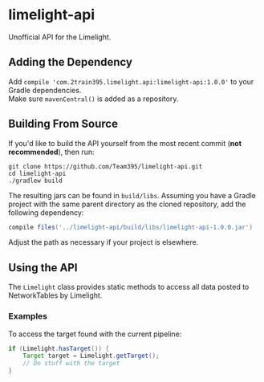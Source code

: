 # limelight-api
Unofficial API for the Limelight.
## Adding the Dependency
Add `compile 'com.2train395.limelight.api:limelight-api:1.0.0'` to your Gradle dependencies.  
Make sure `mavenCentral()` is added as a repository.
## Building From Source
If you'd like to build the API yourself from the most recent commit (**not recommended**), then run:
```shell
git clone https://github.com/Team395/limelight-api.git
cd limelight-api
./gradlew build
```
The resulting jars can be found in `build/libs`. Assuming you have a Gradle project with the same parent directory as the cloned repository, add the following dependency:
```groovy
compile files('../limelight-api/build/libs/limelight-api-1.0.0.jar')
```
Adjust the path as necessary if your project is elsewhere.
## Using the API
The `Limelight` class provides static methods to access all data posted to NetworkTables by Limelight.
### Examples
To access the target found with the current pipeline:
```java
if (Limelight.hasTarget()) {
    Target target = Limelight.getTarget();
    // Do stuff with the target
}
```
